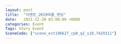 ```yaml
---
layout: post
title:  "이벤트_2019여름_엔딩"
date:   2021-12-28 03:00:00 +0000
categories: Event
Tags: Story Event
SceneCode: ["scene_evt190627_cp0_q2_s10,7429311"]
---
```

